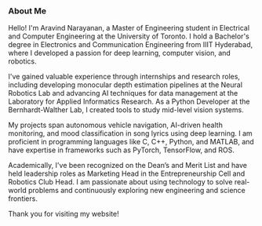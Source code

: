 <!-- Write your biography here. Tell the world about yourself. Link to your favorite [subreddit](http://reddit.com). You can put a picture in, too. The code is already in, just name your picture `prof_pic.jpg` and put it in the `img/` folder.

Put your address / P.O. box / other info right below your picture. You can also disable any these elements by editing `profile` property of the YAML header of your `_pages/about.md`. Edit `_bibliography/papers.bib` and Jekyll will render your [publications page](/al-folio/publications/) automatically.

Link to your social media connections, too. This theme is set up to use [Font Awesome icons](https://fontawesome.com/) and [Academicons](https://jpswalsh.github.io/academicons/), like the ones below. Add your Facebook, Twitter, LinkedIn, Google Scholar, or just disable all of them. -->

### About Me

Hello! I'm Aravind Narayanan, a Master of Engineering student in Electrical and Computer Engineering at the University of Toronto. I hold a Bachelor's degree in Electronics and Communication Engineering from IIIT Hyderabad, where I developed a passion for deep learning, computer vision, and robotics.

I've gained valuable experience through internships and research roles, including developing monocular depth estimation pipelines at the Neural Robotics Lab and advancing AI techniques for data management at the Laboratory for Applied Informatics Research. As a Python Developer at the Bernhardt-Walther Lab, I created tools to study mid-level vision systems.

My projects span autonomous vehicle navigation, AI-driven health monitoring, and mood classification in song lyrics using deep learning. I am proficient in programming languages like C, C++, Python, and MATLAB, and have expertise in frameworks such as PyTorch, TensorFlow, and ROS.

Academically, I've been recognized on the Dean’s and Merit List and have held leadership roles as Marketing Head in the Entrepreneurship Cell and Robotics Club Head. I am passionate about using technology to solve real-world problems and continuously exploring new engineering and science frontiers.

Thank you for visiting my website!
